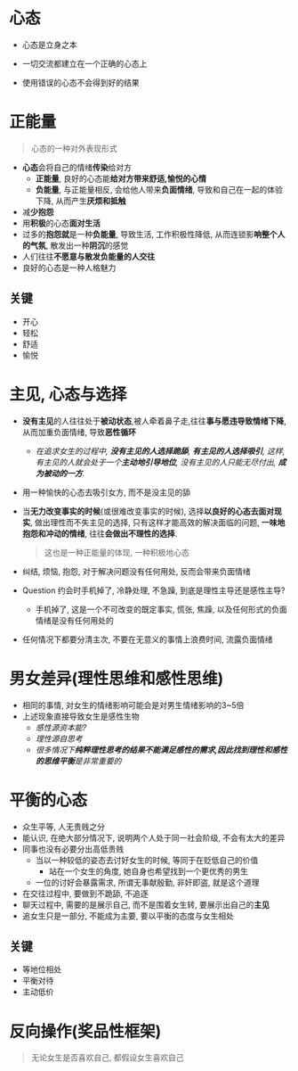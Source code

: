 # 心态

-   心态是立身之本

-   一切交流都建立在一个正确的心态上

-   使用错误的心态不会得到好的结果

    

# 正能量

>   心态的一种对外表现形式

-   **心态**会将自己的情绪**传染**给对方
    -   **正能量**, 良好的心态能**给对方带来舒适,愉悦的心情**
    -   **负能量**, 与正能量相反, 会给他人带来**负面情绪**, 导致和自己在一起的体验下降, 从而产生**厌烦和抵触**
-   减**少抱怨**
-   用**积极**的心态**面对生活**
-   过多的**抱怨就**是一种**负能量**, 导致生活, 工作积极性降低, 从而连锁影**响整个人的气氛**, 散发出一种**阴沉**的感觉
-   人们往往**不愿意与散发负能量的人交往**
-   良好的心态是一种人格魅力



## 关键

-   开心
-   轻松
-   舒适
-   愉悦





# 主见, 心态与选择

-   **没有主见**的人往往处于**被动状态**,被人牵着鼻子走,往往**事与愿违导致情绪下降**, 从而加重负面情绪, 导致**恶性循环**
    
    -   *在追求女生的过程中, **没有主见的人选择跪舔**, **有主见的人选择吸引**, 这样, 有主见的人就会处于一个**主动地引导地位**, 没有主见的人只能无尽付出, **成为被动的一方**.*
    
-   用一种愉快的心态去吸引女方, 而不是没主见的舔

-   当**无力改变事实的时候**(或很难改变事实的时候), 选择**以良好的心态去面对现实**, 做出理性而不失主见的选择,  只有这样才能高效的解决面临的问题, **一味地抱怨和冲动的情绪**, 往往**会做出不理性的选择**.

    >   这也是一种正能量的体现, 一种积极地心态

- 纠结, 烦恼, 抱怨, 对于解决问题没有任何用处, 反而会带来负面情绪



-   Question 约会时手机掉了, 冷静处理, 不急躁, 到底是理性主导还是感性主导?
    -   手机掉了, 这是一个不可改变的既定事实, 慌张, 焦躁, 以及任何形式的负面情绪是没有任何用处的
-   任何情况下都要分清主次, 不要在无意义的事情上浪费时间, 流露负面情绪





# 男女差异(理性思维和感性思维)

-   相同的事情, 对女生的情绪影响可能会是对男生情绪影响的3~5倍
-   上述现象直接导致女生是感性生物
    -   *感性源资本能?*
    -   *理性源自思考*
    -   *很多情况下**纯粹理性思考的结果不能满足感性的需求,**因此找到**理性和感性的思维平衡**是非常重要的*



# 平衡的心态

-   众生平等, 人无贵贱之分
-   能认识, 在绝大部分情况下, 说明两个人处于同一社会阶级, 不会有太大的差异
-   同事也没有必要分出高低贵贱
    -   当以一种较低的姿态去讨好女生的时候, 等同于在贬低自己的价值
        -   站在一个女生的角度, 她自身也希望找到一个更优秀的男生
    -   一位的讨好会暴露需求, 所谓无事献殷勤, 非奸即盗, 就是这个道理
-   在交往过程中, 要做到不跪舔, 不追逐
-   聊天过程中, 需要的是展示自己, 而不是围着女生转, 要展示出自己的**主见** 
-   追女生只是一部分, 不能成为主要, 要以平衡的态度与女生相处



## 关键

-   等地位相处
-   平衡对待
-   主动低价



# 反向操作(奖品性框架)

>   无论女生是否喜欢自己, 都假设女生喜欢自己


